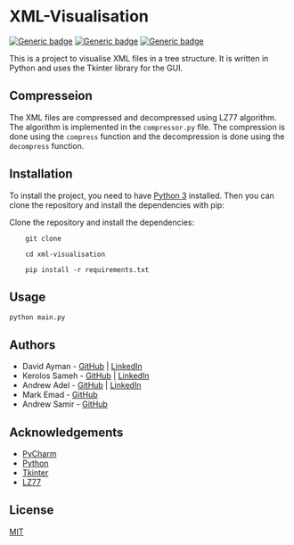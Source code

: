 # XML-Visualisation
[![Generic badge](https://img.shields.io/badge/Python-3.6|3.7|3.8|3.9-blue.svg)](https://shields.io/)
[![Generic badge](https://img.shields.io/badge/PyPI-0.1.0-green.svg)](https://shields.io/)
[![Generic badge](https://img.shields.io/badge/License-MIT-red.svg)](https://shields.io/)

This is a project to visualise XML files in a tree structure. It is written in Python and uses the Tkinter library for the GUI.

## Compresseion
The XML files are compressed and decompressed using LZ77 algorithm. The algorithm is implemented in the `compressor.py` file. The compression is done using the `compress` function and the decompression is done using the `decompress` function.


## Installation
To install the project, you need to have [Python 3](https://www.python.org/downloads/) installed. Then you can clone the repository and install the dependencies with pip:

Clone the repository and install the dependencies:
```
    git clone

    cd xml-visualisation

    pip install -r requirements.txt
```
## Usage

    python main.py

## Authors

- David Ayman - [GitHub](https://github.com/X3nonC0der) | [LinkedIn](https://www.linkedin.com/in/david-ayman/)
- Kerolos Sameh - [GitHub](https://github.com/KahrabaVv) | [LinkedIn](https://www.linkedin.com/in/kerolos--sameh/)
- Andrew Adel - [GitHub](https://github.com/Andrew-Adel) | [LinkedIn](https://www.linkedin.com/in/andrew-adel-7b8578206)
- Mark Emad - [GitHub](https://github.com/Markadies)
- Andrew Samir - [GitHub](https://github.com/AndrewSamir278)

## Acknowledgements

- [PyCharm](https://www.jetbrains.com/pycharm/)
- [Python](https://www.python.org/)
- [Tkinter](https://docs.python.org/3/library/tkinter.html)
- [LZ77](https://en.wikipedia.org/wiki/LZ77_and_LZ78)

## License

[MIT](https://choosealicense.com/licenses/mit/)

